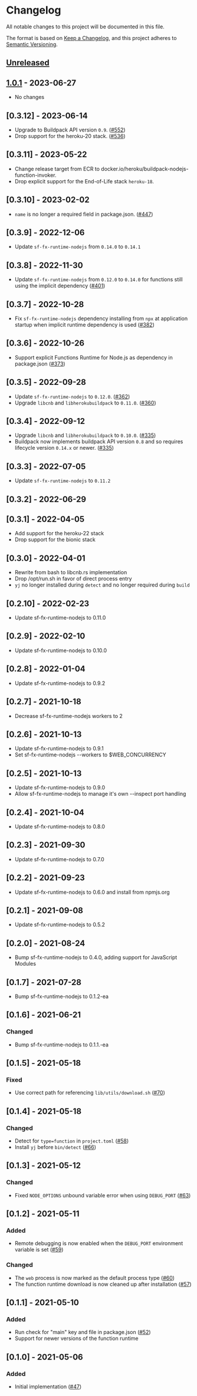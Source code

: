 # Changelog

All notable changes to this project will be documented in this file.

The format is based on [Keep a Changelog](https://keepachangelog.com/en/1.0.0/),
and this project adheres to [Semantic Versioning](https://semver.org/spec/v2.0.0.html).

## [Unreleased]

## [1.0.1] - 2023-06-27

- No changes

## [0.3.12] - 2023-06-14

- Upgrade to Buildpack API version `0.9`. ([#552](https://github.com/heroku/buildpacks-nodejs/pull/552))
- Drop support for the heroku-20 stack. ([#536](https://github.com/heroku/buildpacks-nodejs/pull/536))

## [0.3.11] - 2023-05-22

- Change release target from ECR to docker.io/heroku/buildpack-nodejs-function-invoker.
- Drop explicit support for the End-of-Life stack `heroku-18`.

## [0.3.10] - 2023-02-02

- `name` is no longer a required field in package.json. ([#447](https://github.com/heroku/buildpacks-nodejs/pull/447))

## [0.3.9] - 2022-12-06

- Update `sf-fx-runtime-nodejs` from `0.14.0` to `0.14.1`

## [0.3.8] - 2022-11-30

- Update `sf-fx-runtime-nodejs` from `0.12.0` to `0.14.0` for functions still using the implicit dependency ([#401](https://github.com/heroku/buildpacks-nodejs/pull/401))

## [0.3.7] - 2022-10-28

- Fix `sf-fx-runtime-nodejs` dependency installing from `npx` at application startup when implicit runtime dependency is used ([#382](https://github.com/heroku/buildpacks-nodejs/pull/382))

## [0.3.6] - 2022-10-26

- Support explicit Functions Runtime for Node.js as dependency in package.json ([#373](https://github.com/heroku/buildpacks-nodejs/pull/373))

## [0.3.5] - 2022-09-28

- Update `sf-fx-runtime-nodejs` to `0.12.0`. ([#362](https://github.com/heroku/buildpacks-nodejs/pull/362))
- Upgrade `libcnb` and `libherokubuildpack` to `0.11.0`. ([#360](https://github.com/heroku/buildpacks-nodejs/pull/360))

## [0.3.4] - 2022-09-12

- Upgrade `libcnb` and `libherokubuildpack` to `0.10.0`. ([#335](https://github.com/heroku/buildpacks-nodejs/pull/335))
- Buildpack now implements buildpack API version `0.8` and so requires lifecycle version `0.14.x` or newer. ([#335](https://github.com/heroku/buildpacks-nodejs/pull/335))

## [0.3.3] - 2022-07-05

- Update `sf-fx-runtime-nodejs` to `0.11.2`

## [0.3.2] - 2022-06-29

## [0.3.1] - 2022-04-05

- Add support for the heroku-22 stack
- Drop support for the bionic stack

## [0.3.0] - 2022-04-01

- Rewrite from bash to libcnb.rs implementation
- Drop /opt/run.sh in favor of direct process entry
- `yj` no longer installed during `detect` and no longer required during `build`

## [0.2.10] - 2022-02-23

- Update sf-fx-runtime-nodejs to 0.11.0

## [0.2.9] - 2022-02-10

- Update sf-fx-runtime-nodejs to 0.10.0

## [0.2.8] - 2022-01-04

- Update sf-fx-runtime-nodejs to 0.9.2

## [0.2.7] - 2021-10-18

- Decrease sf-fx-runtime-nodejs workers to 2

## [0.2.6] - 2021-10-13

- Update sf-fx-runtime-nodejs to 0.9.1
- Set sf-fx-runtime-nodejs --workers to $WEB_CONCURRENCY

## [0.2.5] - 2021-10-13

- Update sf-fx-runtime-nodejs to 0.9.0
- Allow sf-fx-runtime-nodejs to manage it's own --inspect port handling

## [0.2.4] - 2021-10-04

- Update sf-fx-runtime-nodejs to 0.8.0

## [0.2.3] - 2021-09-30

- Update sf-fx-runtime-nodejs to 0.7.0

## [0.2.2] - 2021-09-23

- Update sf-fx-runtime-nodejs to 0.6.0 and install from npmjs.org

## [0.2.1] - 2021-09-08

- Update sf-fx-runtime-nodejs to 0.5.2

## [0.2.0] - 2021-08-24

- Bump sf-fx-runtime-nodejs to 0.4.0, adding support for JavaScript Modules

## [0.1.7] - 2021-07-28

- Bump sf-fx-runtime-nodejs to 0.1.2-ea

## [0.1.6] - 2021-06-21

### Changed
- Bump sf-fx-runtime-nodejs to 0.1.1.-ea

## [0.1.5] - 2021-05-18

### Fixed
- Use correct path for referencing `lib/utils/download.sh` ([#70](https://github.com/heroku/buildpacks-nodejs/pull/70))

## [0.1.4] - 2021-05-18

### Changed
- Detect for `type=function` in `project.toml` ([#58](https://github.com/heroku/buildpacks-nodejs/pull/58))
- Install `yj` before `bin/detect` ([#66](https://github.com/heroku/buildpacks-nodejs/pull/66))

## [0.1.3] - 2021-05-12

### Changed
- Fixed `NODE_OPTIONS` unbound variable error when using `DEBUG_PORT` ([#63](https://github.com/heroku/buildpacks-nodejs/pull/63))

## [0.1.2] - 2021-05-11

### Added
- Remote debugging is now enabled when the `DEBUG_PORT` environment variable is set ([#59](https://github.com/heroku/buildpacks-nodejs/pull/59))

### Changed
- The `web` process is now marked as the default process type ([#60](https://github.com/heroku/buildpacks-nodejs/pull/60))
- The function runtime download is now cleaned up after installation ([#57](https://github.com/heroku/buildpacks-nodejs/pull/57))

## [0.1.1] - 2021-05-10

### Added
- Run check for "main" key and file in package.json ([#52](https://github.com/heroku/buildpacks-nodejs/pull/52))
- Support for newer versions of the function runtime

## [0.1.0] - 2021-05-06

### Added
- Initial implementation ([#47](https://github.com/heroku/buildpacks-node/pull/47))

[unreleased]: https://github.com/heroku/buildpacks-nodejs/compare/v1.0.1...HEAD
[1.0.1]: https://github.com/heroku/buildpacks-nodejs/releases/tag/v1.0.1